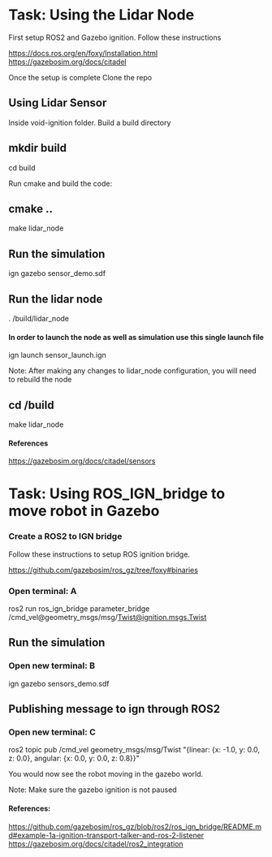 # Task: Using the Lidar Node


First setup ROS2 and Gazebo ignition. Follow these instructions

https://docs.ros.org/en/foxy/Installation.html
https://gazebosim.org/docs/citadel

Once the setup is complete 
Clone the repo

## Using Lidar Sensor

Inside void-ignition folder. Build a build directory


mkdir build
--
cd build

Run cmake and build the code:

cmake ..
--
make lidar_node

## Run the simulation
ign gazebo sensor_demo.sdf

## Run the lidar node
. /build/lidar_node

#### In order to launch the node as well as simulation use this single launch file

ign launch sensor_launch.ign

Note: After making any changes to lidar_node configuration, you will need to rebuild the node

cd /build
--
make lidar_node

#### References
https://gazebosim.org/docs/citadel/sensors

#  Task: Using ROS_IGN_bridge to move robot in Gazebo

### Create a ROS2 to IGN bridge
Follow these instructions to setup ROS ignition bridge.

https://github.com/gazebosim/ros_gz/tree/foxy#binaries


### Open terminal: A
ros2 run ros_ign_bridge parameter_bridge /cmd_vel@geometry_msgs/msg/Twist@ignition.msgs.Twist


## Run the simulation
### Open new terminal: B
ign gazebo sensors_demo.sdf

## Publishing message to ign through ROS2
### Open new terminal: C
ros2 topic pub /cmd_vel geometry_msgs/msg/Twist "{linear: {x: -1.0, y: 0.0, z: 0.0}, angular: {x: 0.0, y: 0.0, z: 0.8}}"

You would now see the robot moving in the gazebo world.

Note: Make sure the gazebo ignition is not paused

#### References:

https://github.com/gazebosim/ros_gz/blob/ros2/ros_ign_bridge/README.md#example-1a-ignition-transport-talker-and-ros-2-listener
https://gazebosim.org/docs/citadel/ros2_integration


